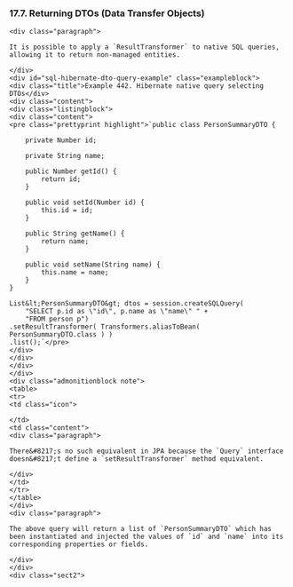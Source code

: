  ### 17.7. Returning DTOs (Data Transfer Objects)

    <div class="paragraph">

    It is possible to apply a `ResultTransformer` to native SQL queries, allowing it to return non-managed entities.

    </div>
    <div id="sql-hibernate-dto-query-example" class="exampleblock">
    <div class="title">Example 442. Hibernate native query selecting DTOs</div>
    <div class="content">
    <div class="listingblock">
    <div class="content">
    <pre class="prettyprint highlight">`public class PersonSummaryDTO {

        private Number id;

        private String name;

        public Number getId() {
            return id;
        }

        public void setId(Number id) {
            this.id = id;
        }

        public String getName() {
            return name;
        }

        public void setName(String name) {
            this.name = name;
        }
    }

    List&lt;PersonSummaryDTO&gt; dtos = session.createSQLQuery(
        "SELECT p.id as \"id\", p.name as \"name\" " +
        "FROM person p")
    .setResultTransformer( Transformers.aliasToBean( PersonSummaryDTO.class ) )
    .list();`</pre>
    </div>
    </div>
    </div>
    </div>
    <div class="admonitionblock note">
    <table>
    <tr>
    <td class="icon">

    </td>
    <td class="content">
    <div class="paragraph">

    There&#8217;s no such equivalent in JPA because the `Query` interface doesn&#8217;t define a `setResultTransformer` method equivalent.

    </div>
    </td>
    </tr>
    </table>
    </div>
    <div class="paragraph">

    The above query will return a list of `PersonSummaryDTO` which has been instantiated and injected the values of `id` and `name` into its corresponding properties or fields.

    </div>
    </div>
    <div class="sect2">